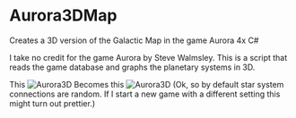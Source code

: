 # Aurora3DMap
Creates a 3D version of the Galactic Map in the game Aurora 4x C# 

I take no credit for the game Aurora by Steve Walmsley. This is a script that reads the game database and graphs the planetary systems in 3D.

This
![Aurora3D](https://user-images.githubusercontent.com/47337875/155612723-6949b189-4827-4f2a-9e2b-969b16f073ec.png)
Becomes this
![Aurora3D](https://user-images.githubusercontent.com/47337875/155612640-366bf89e-8673-4795-9238-21ac4c268479.gif)
(Ok, so by default star system connections are random. If I start a new game with a different setting this might turn out prettier.)
